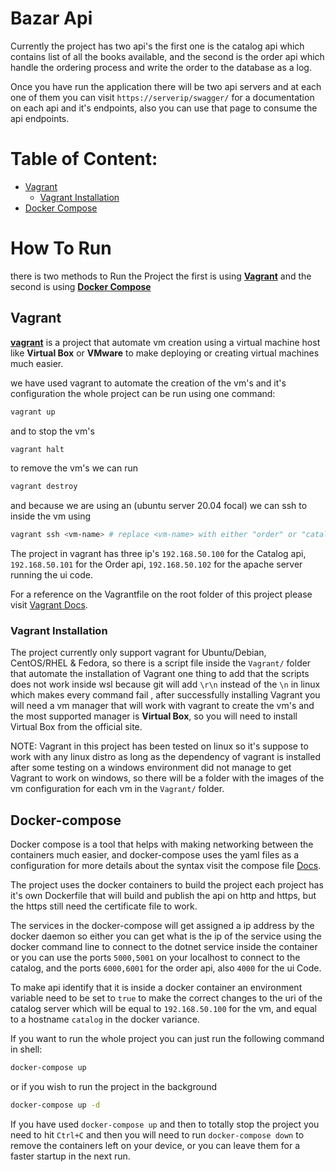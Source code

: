 # Bazar Api
Currently the project has two api's the first one is
the catalog api which contains list of all the books
available, and the second is the order api which handle
the ordering process and write the order to the database as a log.

Once you have run the application there will be two api servers 
and at each one of them you can visit `https://serverip/swagger/`
for a documentation on each api and it's endpoints, also you can use that page
to consume the api endpoints.

# Table of Content:

- [Vagrant](#Vagrant "Vagrant Guide")
    * [Vagrant Installation](#vagrant-installation "Vagrant Installation Guide")
- [Docker Compose](#docker-compose "Docker Compose Guide")

# How To Run
there is two methods to Run the Project the first is using **[Vagrant](#Vagrant "Vagrant Guide")** and 
the second is using **[Docker Compose](#docker-compose "Docker Compose Guide")**

## Vagrant
**[vagrant](https://www.vagrantup.com/ "Vagrant Home Page")** is a project that
automate vm creation using a virtual machine host like **Virtual Box** or 
**VMware** to make deploying or creating virtual machines much easier.

we have used vagrant to automate the creation of the vm's and it's configuration
the whole project can be run using one command:

```bash
vagrant up
```

and to stop the vm's 

```bash
vagrant halt
```

to remove the vm's we can run

```bash
vagrant destroy
```

and because we are using an (ubuntu server 20.04 focal)
we can ssh to inside the vm using 

```bash
vagrant ssh <vm-name> # replace <vm-name> with either "order" or "catalog"
```

The project in vagrant has three ip's `192.168.50.100` for the Catalog api, `192.168.50.101` for the Order api,
`192.168.50.102` for the apache server running the ui code.

For a reference on the Vagrantfile on the root folder of this project 
please visit [Vagrant Docs](https://www.vagrantup.com/docs "Vagrant Documentation").

### Vagrant Installation 
The project currently only support vagrant for Ubuntu/Debian, CentOS/RHEL & Fedora,
so there is a script file inside the `Vagrant/` folder that automate the installation
of Vagrant one thing to add that the scripts does not work inside wsl because git will add
`\r\n` instead of the `\n` in linux which makes every command fail
, after successfully installing Vagrant you will need a vm manager that will work with vagrant to create the vm's
and the most supported manager is **Virtual Box**, so you will need to install Virtual Box from the official site.

NOTE: Vagrant in this project has been tested on linux so it's suppose to work with any
linux distro as long as the dependency of vagrant is installed after some testing on a 
windows environment did not manage to get Vagrant to work on windows, so there will be 
a folder with the images of the vm configuration for each vm in the `Vagrant/` folder.

## Docker-compose

Docker compose is a tool that helps with making networking between the
containers much easier, and docker-compose uses the yaml files
as a configuration for more details about the syntax visit the compose file [Docs](https://docs.docker.com/compose/compose-file/compose-file-v3/ "Compose File Documentation").

The project uses the docker containers to build the
project each project has it's own Dockerfile that will
build and publish the api on http and https, but the https
still need the certificate file to work.

The services in the docker-compose will get assigned a ip address by
the docker daemon so either you can get what is the ip of the service
using the docker command line to connect to the dotnet service inside the
container or you can use the ports `5000,5001` on your localhost to connect to
the catalog, and the ports `6000,6001` for the order api, also `4000` for the ui Code.

To make api identify that it is inside a docker container 
an environment variable need to be set to `true` to make the correct changes
to the uri of the catalog server which will be equal to `192.168.50.100` for 
the vm, and equal to a hostname `catalog` in the docker variance.

If you want to run the whole project you can just run the following command
in shell:

```bash
docker-compose up 
```

or if you wish to run the project in the background

```bash
docker-compose up -d
```

If you have used `docker-compose up` and then to totally stop the
project you need to hit `Ctrl+C` and then you will need
to run `docker-compose down` to remove the containers left on your
device, or you can leave them for a faster startup in the next run.
